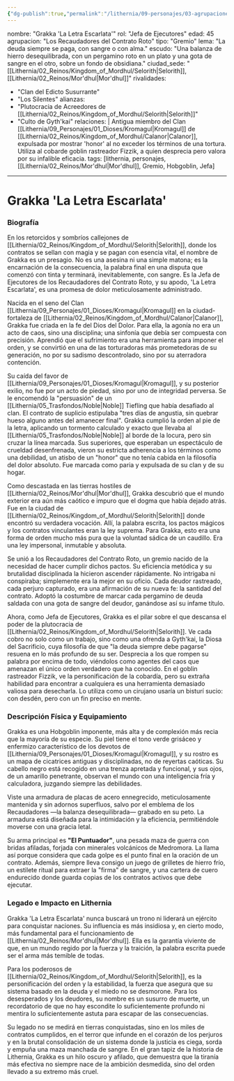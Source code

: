 ```yaml
---
{"dg-publish":true,"permalink":"/lithernia/09-personajes/03-agrupaciones/los-recaudadores-del-contrato-roto/grakka-la-letra-escarlata/"}
---
```


nombre: "Grakka 'La Letra Escarlata'"
rol: "Jefa de Ejecutores"
edad: 45
agrupacion: "Los Recaudadores del Contrato Roto"
tipo: "Gremio"
lema: "La deuda siempre se paga, con sangre o con alma."
escudo: "Una balanza de hierro desequilibrada, con un pergamino roto en un plato y una gota de sangre en el otro, sobre un fondo de obsidiana."
ciudad_sede: "[[Lithernia/02_Reinos/Kingdom_of_Mordhul/Selorith\|Selorith]], [[Lithernia/02_Reinos/Mor'dhul\|Mor'dhul]]"
rivalidades:
  - "Clan del Edicto Susurrante"
  - "Los Silentes"
alianzas:
  - "Plutocracia de Acreedores de [[Lithernia/02_Reinos/Kingdom_of_Mordhul/Selorith\|Selorith]]"
  - "Culto de Gyth'kai"
relaciones: |
  Antigua miembro del Clan [[Lithernia/09_Personajes/01_Dioses/Kromagul\|Kromagul]] de [[Lithernia/02_Reinos/Kingdom_of_Mordhul/Calanor\|Calanor]], expulsada por mostrar 'honor' al no exceder los términos de una tortura.
  Utiliza al cobarde goblin rastreador Fizzik, a quien desprecia pero valora por su infalible eficacia.
tags: [lithernia, personajes, [[Lithernia/02_Reinos/Mor'dhul\|Mor'dhul]], Gremio, Hobgoblin, Jefa]
---
# Grakka 'La Letra Escarlata'

### Biografía

En los retorcidos y sombríos callejones de [[Lithernia/02_Reinos/Kingdom_of_Mordhul/Selorith\|Selorith]], donde los contratos se sellan con magia y se pagan con esencia vital, el nombre de Grakka es un presagio. No es una asesina ni una simple matona; es la encarnación de la consecuencia, la palabra final en una disputa que comenzó con tinta y terminará, inevitablemente, con sangre. Es la Jefa de Ejecutores de los Recaudadores del Contrato Roto, y su apodo, 'La Letra Escarlata', es una promesa de dolor meticulosamente administrado.

Nacida en el seno del Clan [[Lithernia/09_Personajes/01_Dioses/Kromagul\|Kromagul]] en la ciudad-fortaleza de [[Lithernia/02_Reinos/Kingdom_of_Mordhul/Calanor\|Calanor]], Grakka fue criada en la fe del Dios del Dolor. Para ella, la agonía no era un acto de caos, sino una disciplina; una sinfonía que debía ser compuesta con precisión. Aprendió que el sufrimiento era una herramienta para imponer el orden, y se convirtió en una de las torturadoras más prometedoras de su generación, no por su sadismo descontrolado, sino por su aterradora contención.

Su caída del favor de [[Lithernia/09_Personajes/01_Dioses/Kromagul\|Kromagul]], y su posterior exilio, no fue por un acto de piedad, sino por uno de integridad perversa. Se le encomendó la "persuasión" de un [[Lithernia/05_Trasfondos/Noble\|Noble]] Tiefling que había desafiado al clan. El contrato de suplicio estipulaba "tres días de angustia, sin quebrar hueso alguno antes del amanecer final". Grakka cumplió la orden al pie de la letra, aplicando un tormento calculado y exacto que llevaba al [[Lithernia/05_Trasfondos/Noble\|Noble]] al borde de la locura, pero sin cruzar la línea marcada. Sus superiores, que esperaban un espectáculo de crueldad desenfrenada, vieron su estricta adherencia a los términos como una debilidad, un atisbo de un "honor" que no tenía cabida en la filosofía del dolor absoluto. Fue marcada como paria y expulsada de su clan y de su hogar.

Como descastada en las tierras hostiles de [[Lithernia/02_Reinos/Mor'dhul\|Mor'dhul]], Grakka descubrió que el mundo exterior era aún más caótico e impuro que el dogma que había dejado atrás. Fue en la ciudad de [[Lithernia/02_Reinos/Kingdom_of_Mordhul/Selorith\|Selorith]] donde encontró su verdadera vocación. Allí, la palabra escrita, los pactos mágicos y los contratos vinculantes eran la ley suprema. Para Grakka, esto era una forma de orden mucho más pura que la voluntad sádica de un caudillo. Era una ley impersonal, inmutable y absoluta.

Se unió a los Recaudadores del Contrato Roto, un gremio nacido de la necesidad de hacer cumplir dichos pactos. Su eficiencia metódica y su brutalidad disciplinada la hicieron ascender rápidamente. No intrigaba ni conspiraba; simplemente era la mejor en su oficio. Cada deudor rastreado, cada perjuro capturado, era una afirmación de su nueva fe: la santidad del contrato. Adoptó la costumbre de marcar cada pergamino de deuda saldada con una gota de sangre del deudor, ganándose así su infame título.

Ahora, como Jefa de Ejecutores, Grakka es el pilar sobre el que descansa el poder de la plutocracia de [[Lithernia/02_Reinos/Kingdom_of_Mordhul/Selorith\|Selorith]]. Ve cada cobro no solo como un trabajo, sino como una ofrenda a Gyth'kai, la Diosa del Sacrificio, cuya filosofía de que "la deuda siempre debe pagarse" resuena en lo más profundo de su ser. Desprecia a los que rompen su palabra por encima de todo, viéndolos como agentes del caos que amenazan el único orden verdadero que ha conocido. En el goblin rastreador Fizzik, ve la personificación de la cobardía, pero su extraña habilidad para encontrar a cualquiera es una herramienta demasiado valiosa para desecharla. Lo utiliza como un cirujano usaría un bisturí sucio: con desdén, pero con un fin preciso en mente.

### Descripción Física y Equipamiento

Grakka es una Hobgoblin imponente, más alta y de complexión más recia que la mayoría de su especie. Su piel tiene el tono verde grisáceo y enfermizo característico de los devotos de [[Lithernia/09_Personajes/01_Dioses/Kromagul\|Kromagul]], y su rostro es un mapa de cicatrices antiguas y disciplinadas, no de reyertas caóticas. Su cabello negro está recogido en una trenza apretada y funcional, y sus ojos, de un amarillo penetrante, observan el mundo con una inteligencia fría y calculadora, juzgando siempre las debilidades.

Viste una armadura de placas de acero ennegrecido, meticulosamente mantenida y sin adornos superfluos, salvo por el emblema de los Recaudadores —la balanza desequilibrada— grabado en su peto. La armadura está diseñada para la intimidación y la eficiencia, permitiéndole moverse con una gracia letal.

Su arma principal es **"El Puntuador"**, una pesada maza de guerra con bridas afiladas, forjada con minerales volcánicos de Medromora. La llama así porque considera que cada golpe es el punto final en la oración de un contrato. Además, siempre lleva consigo un juego de grilletes de hierro frío, un estilete ritual para extraer la "firma" de sangre, y una cartera de cuero endurecido donde guarda copias de los contratos activos que debe ejecutar.

### Legado e Impacto en Lithernia

Grakka 'La Letra Escarlata' nunca buscará un trono ni liderará un ejército para conquistar naciones. Su influencia es más insidiosa y, en cierto modo, más fundamental para el funcionamiento de [[Lithernia/02_Reinos/Mor'dhul\|Mor'dhul]]. Ella es la garantía viviente de que, en un mundo regido por la fuerza y la traición, la palabra escrita puede ser el arma más temible de todas.

Para los poderosos de [[Lithernia/02_Reinos/Kingdom_of_Mordhul/Selorith\|Selorith]], es la personificación del orden y la estabilidad, la fuerza que asegura que su sistema basado en la deuda y el miedo no se desmorone. Para los desesperados y los deudores, su nombre es un susurro de muerte, un recordatorio de que no hay escondite lo suficientemente profundo ni mentira lo suficientemente astuta para escapar de las consecuencias.

Su legado no se medirá en tierras conquistadas, sino en los miles de contratos cumplidos, en el terror que infunde en el corazón de los perjuros y en la brutal consolidación de un sistema donde la justicia es ciega, sorda y empuña una maza manchada de sangre. En el gran tapiz de la historia de Lithernia, Grakka es un hilo oscuro y afilado, que demuestra que la tiranía más efectiva no siempre nace de la ambición desmedida, sino del orden llevado a su extremo más cruel.